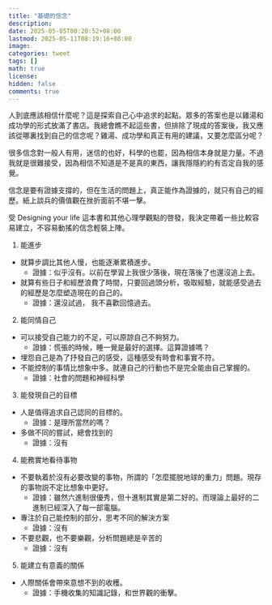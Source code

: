 ```yaml
---
title: "基礎的信念"
description: 
date: 2025-05-05T00:20:52+08:00
lastmod: 2025-05-11T08:19:16+08:00
image: 
categories: tweet
tags: []
math: true
license: 
hidden: false
comments: true
---
```


人到底應該相信什麼呢？這是探索自己心中追求的起點。眾多的答案也是以雞湯和成功學的形式放滿了書店。我總會瞧不起這些書，但排除了現成的答案後，我又應該從哪裏找到自己的信念呢？雞湯、成功學和真正有用的建議，又要怎麼區分呢？

很多信念對一般人有用，迷信的也好，科學的也罷，因為相信本身就是力量。不過我就是很難接受，因為相信不知道是不是真的東西，讓我隱隱約約有否定自我的感覺。

信念是要有證據支撐的，但在生活的問題上，真正能作為證據的，就只有自己的經歷。紙上談兵的價值觀在挫折面前不堪一擊。

受 Designing your life 這本書和其他心理學觀點的啓發，我決定帶着一些比較容易建立，不容易動搖的信念輕裝上陣。

1. 能進步
- 就算步調比其他人慢，也能逐漸累積進步。
	- 證據：似乎沒有。以前在學習上我很少落後，現在落後了也還沒追上去。
- 就算有些日子和經歷浪費了時間，只要回過頭分析，吸取經驗，就能感受過去的經歷是怎麼塑造現在的自己的。
	- 證據：還沒試過， 我不喜歡回憶過去。

2. 能同情自己
- 可以接受自己能力的不足，可以原諒自己不夠努力。
	- 證據：慌張的時候，睡一覺是最好的選擇。這算證據嗎？
- 埋怨自己是為了抒發自己的感受，這種感受有時會和事實不符。
- 不能控制的事情比想象中多。就連自己的行動也不是完全能由自己掌握的。
	- 證據：社會的問題和神經科學

3. 能發現自己的目標
- 人是值得追求自己認同的目標的。
	- 證據：是理所當然的嗎？
- 多做不同的嘗試，總會找到的
	- 證據：沒有
4. 能務實地看待事物
- 不要執着於沒有必要改變的事物，所謂的「怎麼擺脱地球的重力」問題。現存的事物説不定比想象中更好。
	- 證據：雖然六進制很優秀，但十進制其實是第二好的。而理論上最好的二進制已經深入了每一部電腦。
- 專注於自己能控制的部分，思考不同的解決方案
	- 證據：沒有
- 不要悲觀，也不要樂觀，分析問題總是辛苦的
	- 證據：沒有
5. 能建立有意義的關係
- 人際關係會帶來意想不到的收穫。
	- 證據：手機收集的知識記錄，和世界觀的衝擊。



